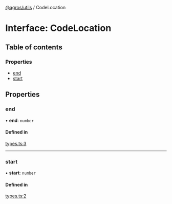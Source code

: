 [@agros/utils](../index.md) / CodeLocation

# Interface: CodeLocation

## Table of contents

### Properties

- [end](CodeLocation.md#end)
- [start](CodeLocation.md#start)

## Properties

### <a id="end" name="end"></a> end

• **end**: `number`

#### Defined in

[types.ts:3](https://github.com/agrosjs/agros/blob/f31aa82/packages/agros-utils/src/types.ts#L3)

___

### <a id="start" name="start"></a> start

• **start**: `number`

#### Defined in

[types.ts:2](https://github.com/agrosjs/agros/blob/f31aa82/packages/agros-utils/src/types.ts#L2)
